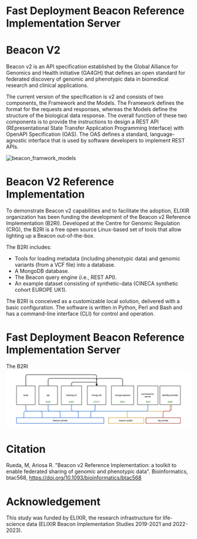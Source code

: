 # Fast Deployment Beacon Reference Implementation Server

# Beacon V2

Beacon v2 is an API specification established by the Global Alliance for Genomics and Health initiative (GA4GH) that defines an open standard for federated discovery of genomic and phenotypic data in biomedical research and clinical applications.

The current version of the specification is v2 and consists of two components, the Framework and the Models. The Framework defines the format for the requests and responses, whereas the Models define the structure of the biological data response. The overall function of these two components is to provide the instructions to design a REST API (REpresentational State Transfer Application Programming Interface) with OpenAPI Specification (OAS). The OAS defines a standard, language-agnostic interface that is used by software developers to implement REST APIs.

![beacon_framwork_models](https://b2ri-documentation.readthedocs.io/en/latest/img/framework-and-models.png)


# Beacon V2 Reference Implementation

To demonstrate Beacon v2 capabilities and to facilitate the adoption, ELIXIR organization has been funding the development of the Beacon v2 Reference Implementation (B2RI). Developed at the Centre for Genomic Regulation (CRG), the B2RI is a free open source Linux-based set of tools that allow lighting up a Beacon out-of-the-box.

The B2RI includes:

 * Tools for loading metadata (including phenotypic data) and genomic variants (from a VCF file) into a database.
 * A MongoDB database.
 * The Beacon query engine (i.e., REST API).
 * An example dataset consisting of synthetic-data (CINECA synthetic cohort EUROPE UK1).

The B2RI is conceived as a customizable local solution, delivered with a basic configuration. The software is written in Python, Perl and Bash and has a command-line interface (CLI) for control and operation.

# Fast Deployment Beacon Reference Implementation Server
The B2RI 
![B2Ri containers](Screenshot%20from%202022-12-13%2011-09-05.png)

# Citation

Rueda, M, Ariosa R. "Beacon v2 Reference Implementation: a toolkit to enable federated sharing of genomic and phenotypic data". Bioinformatics, btac568, https://doi.org/10.1093/bioinformatics/btac568

# Acknowledgement

This study was funded by ELIXIR, the research infrastructure for life-science data (ELIXIR Beacon Implementation Studies 2019-2021 and 2022-2023).


